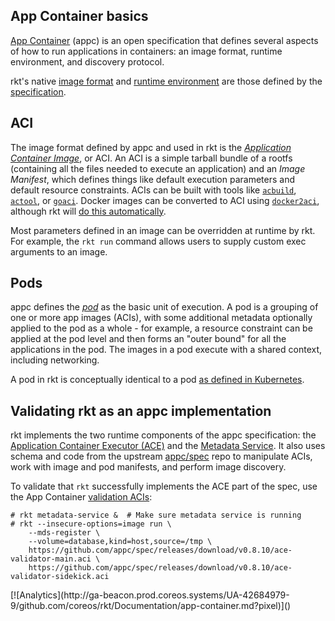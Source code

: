 ## App Container basics

[App Container][appc-repo] (appc) is an open specification that defines several aspects of how to run applications in containers: an image format, runtime environment, and discovery protocol.

rkt's native [image format](#aci) and [runtime environment](#pods) are those defined by the [specification][appc-spec].

## ACI

The image format defined by appc and used in rkt is the [_Application Container Image_][appc-aci], or ACI.
An ACI is a simple tarball bundle of a rootfs (containing all the files needed to execute an application) and an _Image Manifest_, which defines things like default execution parameters and default resource constraints.
ACIs can be built with tools like [`acbuild`][acbuild], [`actool`][actool], or [`goaci`][goaci].
Docker images can be converted to ACI using [`docker2aci`][docker2aci], although rkt will [do this automatically][running-docker-images].

Most parameters defined in an image can be overridden at runtime by rkt. For example, the `rkt run` command allows users to supply custom exec arguments to an image.

## Pods

appc defines the [_pod_][appc-pods] as the basic unit of execution.
A pod is a grouping of one or more app images (ACIs), with some additional metadata optionally applied to the pod as a whole - for example, a resource constraint can be applied at the pod level and then forms an "outer bound" for all the applications in the pod.
The images in a pod execute with a shared context, including networking.

A pod in rkt is conceptually identical to a pod [as defined in Kubernetes][k8s-pods].

## Validating rkt as an appc implementation

rkt implements the two runtime components of the appc specification: the [Application Container Executor (ACE)][appc-ace] and the [Metadata Service][appc-meta].
It also uses schema and code from the upstream [appc/spec][appc-spec] repo to manipulate ACIs, work with image and pod manifests, and perform image discovery.

To validate that `rkt` successfully implements the ACE part of the spec, use the App Container [validation ACIs][appc-val]:

```
# rkt metadata-service &  # Make sure metadata service is running
# rkt --insecure-options=image run \
	--mds-register \
	--volume=database,kind=host,source=/tmp \
	https://github.com/appc/spec/releases/download/v0.8.10/ace-validator-main.aci \
	https://github.com/appc/spec/releases/download/v0.8.10/ace-validator-sidekick.aci
```

[acbuild]: https://github.com/containers/build
[actool]: https://github.com/appc/spec#building-acis
[appc-repo]: https://github.com/appc/spec/
[appc-spec]: https://github.com/appc/spec/blob/master/SPEC.md
[appc-aci]: https://github.com/appc/spec/blob/master/spec/aci.md#app-container-image
[appc-pods]: https://github.com/appc/spec/blob/master/spec/pods.md#app-container-pods-pods
[appc-ace]: https://github.com/appc/spec/blob/master/spec/ace.md#app-container-executor
[appc-meta]: https://github.com/appc/spec/blob/master/spec/ace.md#app-container-metadata-service
[appc-val]: https://github.com/appc/spec/blob/master/README.md#validating-app-container-executors-aces
[docker2aci]: https://github.com/appc/docker2aci
[goaci]: https://github.com/appc/goaci
[k8s-pods]: http://kubernetes.io/docs/user-guide/pods/
[running-docker-images]: running-docker-images.md

<!-- BEGIN ANALYTICS --> [![Analytics](http://ga-beacon.prod.coreos.systems/UA-42684979-9/github.com/coreos/rkt/Documentation/app-container.md?pixel)]() <!-- END ANALYTICS -->

